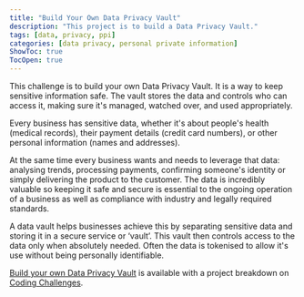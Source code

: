 ```yaml
---
title: "Build Your Own Data Privacy Vault"
description: "This project is to build a Data Privacy Vault."
tags: [data, privacy, ppi]
categories: [data privacy, personal private information]
ShowToc: true
TocOpen: true
---
```


This challenge is to build your own Data Privacy Vault. It is a way to keep sensitive information safe. The vault stores the data and controls who can access it, making sure it's managed, watched over, and used appropriately.

<!--more-->

Every business has sensitive data, whether it's about people's health (medical records), their payment details (credit card numbers), or other personal information (names and addresses).

At the same time every business wants and needs to leverage that data: analysing trends, processing payments, confirming someone's identity or simply delivering the product to the customer. The data is incredibly valuable so keeping it safe and secure is essential to the ongoing operation of a business as well as compliance with industry and legally required standards.

A data vault helps businesses achieve this by separating sensitive data and storing it in a secure service or ‘vault’. This vault then controls access to the data only when absolutely needed. Often the data is tokenised to allow it's use without being personally identifiable.

[Build your own Data Privacy Vault](https://codingchallenges.fyi/challenges/challenge-data-privacy-vault) is available with a project breakdown on [Coding Challenges](https://codingchallenges.fyi/).